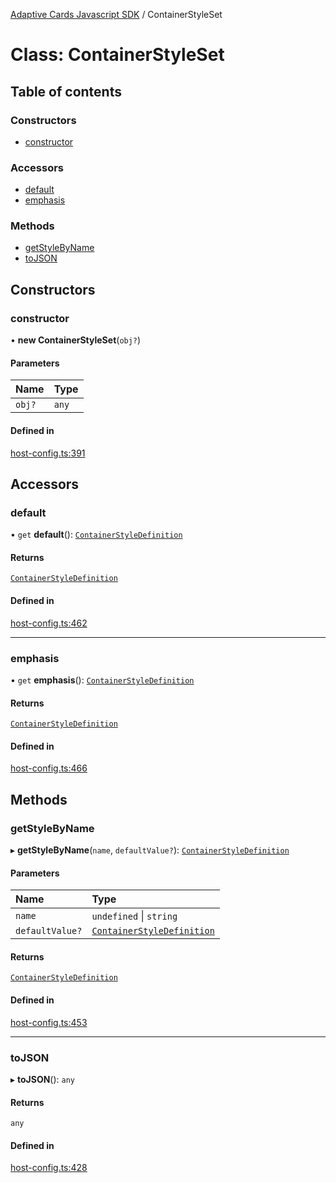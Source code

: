 [Adaptive Cards Javascript SDK](../README.md) / ContainerStyleSet

# Class: ContainerStyleSet

## Table of contents

### Constructors

- [constructor](ContainerStyleSet.md#constructor)

### Accessors

- [default](ContainerStyleSet.md#default)
- [emphasis](ContainerStyleSet.md#emphasis)

### Methods

- [getStyleByName](ContainerStyleSet.md#getstylebyname)
- [toJSON](ContainerStyleSet.md#tojson)

## Constructors

### constructor

• **new ContainerStyleSet**(`obj?`)

#### Parameters

| Name | Type |
| :------ | :------ |
| `obj?` | `any` |

#### Defined in

[host-config.ts:391](https://github.com/asseco-see/AdaptiveCards/blob/d5d2c7b75/source/nodejs/adaptivecards/src/host-config.ts#L391)

## Accessors

### default

• `get` **default**(): [`ContainerStyleDefinition`](ContainerStyleDefinition.md)

#### Returns

[`ContainerStyleDefinition`](ContainerStyleDefinition.md)

#### Defined in

[host-config.ts:462](https://github.com/asseco-see/AdaptiveCards/blob/d5d2c7b75/source/nodejs/adaptivecards/src/host-config.ts#L462)

___

### emphasis

• `get` **emphasis**(): [`ContainerStyleDefinition`](ContainerStyleDefinition.md)

#### Returns

[`ContainerStyleDefinition`](ContainerStyleDefinition.md)

#### Defined in

[host-config.ts:466](https://github.com/asseco-see/AdaptiveCards/blob/d5d2c7b75/source/nodejs/adaptivecards/src/host-config.ts#L466)

## Methods

### getStyleByName

▸ **getStyleByName**(`name`, `defaultValue?`): [`ContainerStyleDefinition`](ContainerStyleDefinition.md)

#### Parameters

| Name | Type |
| :------ | :------ |
| `name` | `undefined` \| `string` |
| `defaultValue?` | [`ContainerStyleDefinition`](ContainerStyleDefinition.md) |

#### Returns

[`ContainerStyleDefinition`](ContainerStyleDefinition.md)

#### Defined in

[host-config.ts:453](https://github.com/asseco-see/AdaptiveCards/blob/d5d2c7b75/source/nodejs/adaptivecards/src/host-config.ts#L453)

___

### toJSON

▸ **toJSON**(): `any`

#### Returns

`any`

#### Defined in

[host-config.ts:428](https://github.com/asseco-see/AdaptiveCards/blob/d5d2c7b75/source/nodejs/adaptivecards/src/host-config.ts#L428)
